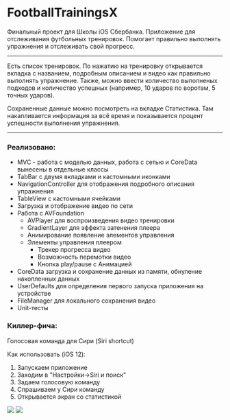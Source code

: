 FootballTrainingsX
===
Финальный проект для Школы iOS Сбербанка. Приложение для отслеживания футбольных тренировок. Помогает правильно выполнять упражнения и отслеживать свой прогресс.
***
Есть список тренировок. По нажатию на тренировку открывается вкладка с названием, подробным описанием и видео как правильно выполнять упражнение. Также, можно ввести количество выполненых подходов и количество успешных (например, 10 ударов по воротам, 5 точных ударов). 

Сохраненные данные можно посмотреть на вкладке Статистика. Там накапливается информация за всё время и показывается процент успешности выполнения упражнения.
***
### Реализовано:
* MVC - работа с моделью данных, работа с сетью и CoreData вынесены в отдельные классы
* TabBar с двумя вкладками и кастомными иконками
* NavigationController для отображения подробного описания упражнения
* TableView с кастомными ячейками
* Загрузка и отображение видео по сети
* Работа с AVFoundation
    * AVPlayer для воспроизведения видео тренировки
    * GradientLayer для эффекта затенения плеера
    * Анимирование появление элементов управления
    * Элементы управления плеером
        * Трекер прогресса видео
        * Возможность перемотки видео
        * Кнопка play/pause c Анимацией
* CoreData загрузка и сохранение данных из памяти, обнуление накопленных данных
* UserDefaults для определения первого запуска приложения на устройстве
* FileManager для локального сохранения видео
* Unit-тесты

### Киллер-фича: 
 Голосовая команда для Сири (Siri shortcut)
 
 Как использовать (iOS 12):
 1. Запускаем приложение
 2. Заходим в "Настройки->Siri и поиск"
 3. Задаем голосовую команду
 4. Спрашиваем у Сири команду
 5. Открывается экран со статистикой
 
 ![](https://firebasestorage.googleapis.com/v0/b/footballtrainingsx.appspot.com/o/Снимок%20экрана%202019-12-06%20в%2016.48.48.png?alt=media&token=8ca75652-8823-4199-ad13-12b35ed03c17)
 ![](https://firebasestorage.googleapis.com/v0/b/footballtrainingsx.appspot.com/o/Снимок%20экрана%202019-12-06%20в%2016.49.00.png?alt=media&token=82836b50-6b34-48a2-875f-31668fb03a7a)
